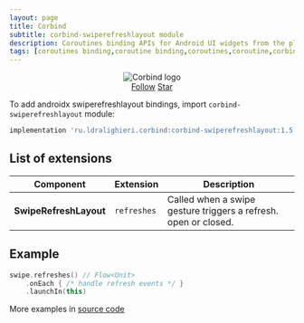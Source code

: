 ```yaml
---
layout: page
title: Corbind
subtitle: corbind-swiperefreshlayout module
description: Coroutines binding APIs for Android UI widgets from the platform and support libraries. Androidx swiperefreshlayout bindings.
tags: [coroutines binding,coroutine binding,coroutines,coroutine,corbind,kotlin,android,androidx,receivechannel,flow,data binding,androidx swiperefreshlayout bindings,swiperefreshlayout]
---
```


<div style="text-align: center">
    <img src="https://ldralighieri.github.io/Corbind/img/corbind.svg" alt="Corbind logo"/>
</div>

<script async defer src="https://buttons.github.io/buttons.js"></script>
<div style="text-align: center">
  <a class="github-button" href="https://github.com/LDRAlighieri" data-size="large" aria-label="Follow @LDRAlighieri on GitHub">Follow</a>
  <a class="github-button" href="https://github.com/LDRAlighieri/Corbind" data-icon="octicon-star" data-size="large" aria-label="Star LDRAlighieri/Corbind on GitHub">Star</a>
</div>

To add androidx swiperefreshlayout bindings, import `corbind-swiperefreshlayout` module:

```groovy
implementation 'ru.ldralighieri.corbind:corbind-swiperefreshlayout:1.5.0'
```

## List of extensions

Component | Extension | Description
--|---|--
**SwipeRefreshLayout** | `refreshes` | Called when a swipe gesture triggers a refresh. open or closed.


## Example

```kotlin
swipe.refreshes() // Flow<Unit>
    .onEach { /* handle refresh events */ }
    .launchIn(this)
```

More examples in [source code][source]

[source]: https://github.com/LDRAlighieri/Corbind/tree/master/corbind-swiperefreshlayout
